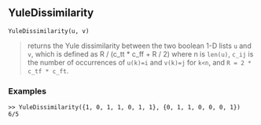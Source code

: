 ## YuleDissimilarity

```
YuleDissimilarity(u, v)
``` 

> returns the Yule dissimilarity between the two boolean 1-D lists `u` and `v`, which is defined as R / (c_tt * c_ff + R / 2) where n is `len(u)`, `c_ij` is the number of occurrences of `u(k)=i` and `v(k)=j` for `k<n`, and `R = 2 * c_tf * c_ft`.
  
### Examples
``` 
>> YuleDissimilarity({1, 0, 1, 1, 0, 1, 1}, {0, 1, 1, 0, 0, 0, 1})
6/5
```
